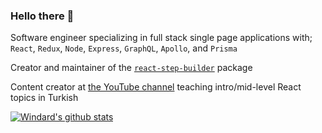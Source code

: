 ### Hello there 👋

Software engineer specializing in full stack single page applications with;<br />
`React`, `Redux`, `Node`, `Express`, `GraphQL`, `Apollo`, and `Prisma`



Creator and maintainer of the [`react-step-builder`](https://www.npmjs.com/package/react-step-builder) package

Content creator at [the YouTube channel](https://www.youtube.com/c/reactdersleri) teaching intro/mid-level React topics in Turkish

[![Windard's github stats](https://github-readme-stats.vercel.app/api?username=sametweb&show_icons=true&theme=dark)](https://github.com/sametweb)

<!--
**sametweb/sametweb** is a ✨ _special_ ✨ repository because its `README.md` (this file) appears on your GitHub profile.

Here are some ideas to get you started:

- 🔭 I’m currently working on ...
- 🌱 I’m currently learning ...
- 👯 I’m looking to collaborate on ...
- 🤔 I’m looking for help with ...
- 💬 Ask me about ...
- 📫 How to reach me: ...
- 😄 Pronouns: ...
- ⚡ Fun fact: ...
-->
